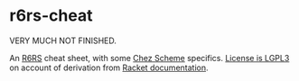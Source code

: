 # r6rs-cheat

VERY MUCH NOT FINISHED.

An [R6RS](http://www.r6rs.org/) cheat sheet, with some [Chez
Scheme](https://cisco.github.io/ChezScheme/) specifics.  [License is
LGPL3](https://docs.racket-lang.org/license) on account of derivation from
[Racket documentation](http://docs.racket-lang.org/racket-cheat/).
